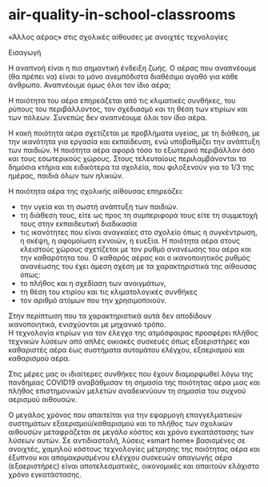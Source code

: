 # air-quality-in-school-classrooms
«Άλλος αέρας» στις σχολικές αίθουσες με ανοιχτές τεχνολογίες

Εισαγωγή

Η αναπνοή είναι η πιο σημαντική ένδειξη ζωής. Ο αέρας που αναπνέουμε (θα πρέπει να) είναι το μόνο ανεμπόδιστα διαθέσιμο αγαθό για κάθε άνθρωπο. Αναπνέουμε όμως όλοι τον ίδιο αέρα;

Η ποιότητα του αέρα επηρεάζεται από τις κλιματικές συνθήκες, του ρύπους του περιβάλλοντος, τον σχεδιασμό και τη θέση των κτιρίων και των πόλεων. Συνεπώς δεν αναπνέουμε όλοι τον ίδιο αέρα.

Η κακή ποιότητα αέρα σχετίζεται με προβλήματα υγείας, με τη διάθεση, με την ικανότητα για εργασία και εκπαίδευση, ενώ υποβαθμίζει την ανάπτυξη των παιδιών.
Η ποιότητα αέρα αφορά τόσο το εξωτερικό περιβάλλον όσο και τους εσωτερικούς χώρους. Στους τελευταίους περιλαμβάνονται τα δημόσια κτήρια και ειδικότερα τα σχολεία, που φιλοξενούν για το 1/3 της ημέρας, παιδιά όλων των ηλικιών.

Η ποιότητα αέρα της σχολικής αίθουσας επηρεάζει:
- την υγεία και τη σωστή ανάπτυξη των παιδιών.
- τη διάθεση τους, είτε ως προς τη συμπεριφορά τους είτε τη συμμετοχή τους στην εκπαιδευτική διαδικασία
- τις ικανότητες που είναι αναγκαίες στο σχολείο όπως η συγκέντρωση, η σκέψη, η αφομοίωση εννοιών, η ευεξία.
Η ποιότητα αέρα στους κλειστούς χώρους σχετίζεται με τον ρυθμό ανανέωσης του αέρα και την καθαρότητα του. Ο καθαρός αέρας και ο ικανοποιητικός ρυθμός ανανέωσης του έχει άμεση σχέση με τα χαρακτηριστικά της αίθουσας όπως:
- το πλήθος και η σχεδίαση των ανοιγμάτων,
- τη θέση του κτιρίου και τις κλιματολογικές συνθήκες 
- τον αριθμό ατόμων που την χρησιμοποιούν.

Στην περίπτωση που τα χαρακτηριστικά αυτά δεν αποδίδουν ικανοποιητικά, ενισχύονται με μηχανικό τρόπο.  
Η τεχνολογία κτιρίων για τον έλεγχο της ατμόσφαιρας προσφέρει πλήθος τεχνικών λύσεων από απλές οικιακές συσκευές όπως εξαεριστήρες και καθαριστές αέρα έως συστήματα αυτομάτου ελέγχου, εξαερισμού και καθαρισμού αέρα.

Στις μέρες μας οι ιδιαίτερες συνθήκες που έχουν διαμορφωθεί λόγω της πανδημίας COVID19 αναβάθμισαν τη σημασία της ποιότητας αέρα μιας και πλήθος επιστημονικών μελετών αναδεικνύουν τη σημασία του συχνού αερισμού αιθουσών.

Ο μεγάλος χρόνος που απαιτείται για την εφαρμογή επαγγελματικών συστημάτων εξαερισμού/καθαρισμού και το πλήθος των σχολικών αιθουσών μεταφράζεται σε μεγάλο κόστος και χρόνο εγκατάστασης των λύσεων αυτών. Σε αντιδιαστολή, λύσεις «smart home» βασισμένες σε ανοιχτές, χαμηλού κόστους τεχνολογίες μέτρησης της ποιότητας αέρα και έξυπνου και απομακρυσμένου ελέγχου συσκευών απαγωγής αέρα (εξαεριστήρες) είναι αποτελεσματικές, οικονομικές και απαιτούν ελάχιστο χρόνο εγκατάστασης.
